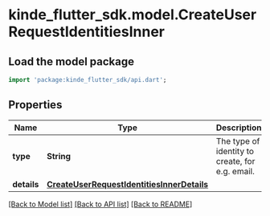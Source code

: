 # kinde_flutter_sdk.model.CreateUserRequestIdentitiesInner

## Load the model package
```dart
import 'package:kinde_flutter_sdk/api.dart';
```

## Properties
Name | Type | Description | Notes
------------ | ------------- | ------------- | -------------
**type** | **String** | The type of identity to create, for e.g. email. | [optional] 
**details** | [**CreateUserRequestIdentitiesInnerDetails**](CreateUserRequestIdentitiesInnerDetails.md) |  | [optional] 

[[Back to Model list]](../README.md#documentation-for-models) [[Back to API list]](../README.md#documentation-for-api-endpoints) [[Back to README]](../README.md)


